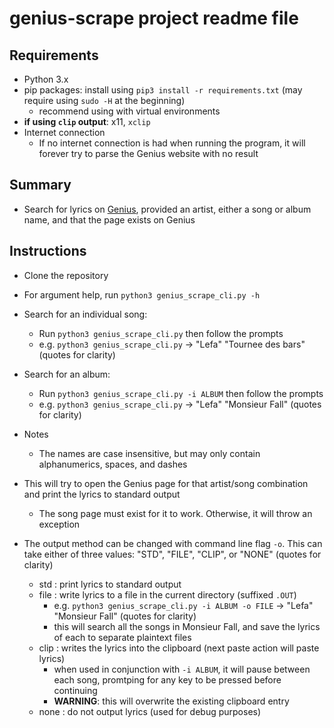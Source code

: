 # genius-scrape project readme file
## Requirements
- Python 3.x
- pip packages: install using `pip3 install -r requirements.txt` (may require using `sudo -H` at the beginning)
	- recommend using with virtual environments
- **if using `clip` output**: x11, `xclip`
- Internet connection
	- If no internet connection is had when running the program, it will forever try to parse the Genius website with no result

## Summary
- Search for lyrics on [Genius](http://genius.com), provided an artist, either a song or album name, and that the page exists on Genius

## Instructions
- Clone the repository
- For argument help, run `python3 genius_scrape_cli.py -h`
- Search for an individual song:
	- Run `python3 genius_scrape_cli.py` then follow the prompts
	- e.g. `python3 genius_scrape_cli.py` -> "Lefa" "Tournee des bars" (quotes for clarity)
- Search for an album:
	- Run `python3 genius_scrape_cli.py -i ALBUM` then follow the prompts
	- e.g. `python3 genius_scrape_cli.py` -> "Lefa" "Monsieur Fall" (quotes for clarity)
- Notes
	- The names are case insensitive, but may only contain alphanumerics, spaces, and dashes
- This will try to open the Genius page for that artist/song combination and print the lyrics to standard output
	- The song page must exist for it to work. Otherwise, it will throw an exception

- The output method can be changed with command line flag `-o`. This can take either of three values: "STD", "FILE", "CLIP", or "NONE" (quotes for clarity)
	- std : print lyrics to standard output
	- file : write lyrics to a file in the current directory (suffixed `.OUT`)
		- e.g. `python3 genius_scrape_cli.py -i ALBUM -o FILE` -> "Lefa" "Monsieur Fall" (quotes for clarity)
		- this will search all the songs in Monsieur Fall, and save the lyrics of each to separate plaintext files
	- clip : writes the lyrics into the clipboard (next paste action will paste lyrics)
		- when used in conjunction with `-i ALBUM`, it will pause between each song, promtping for any key to be pressed before continuing
		- **WARNING**: this will overwrite the existing clipboard entry
	- none : do not output lyrics (used for debug purposes)

